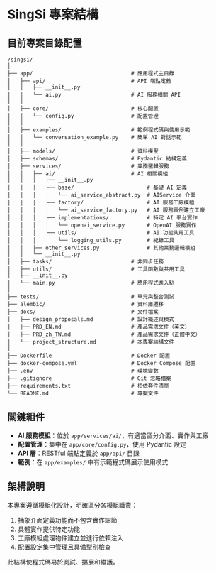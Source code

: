 # SingSi 專案結構

## 目前專案目錄配置

```
/singsi/
│
├── app/                               # 應用程式主目錄
│   ├── api/                           # API 端點定義
│   │   ├── __init__.py
│   │   └── ai.py                      # AI 服務相關 API
│   │
│   ├── core/                          # 核心配置
│   │   └── config.py                  # 配置管理
│   │
│   ├── examples/                      # 範例程式碼與使用示範
│   │   └── conversation_example.py    # 簡單 AI 對話示範
│   │
│   ├── models/                        # 資料模型
│   ├── schemas/                       # Pydantic 結構定義
│   ├── services/                      # 業務邏輯服務
│   │   ├── ai/                        # AI 相關模組
│   │   │   ├── __init__.py
│   │   │   ├── base/                       # 基礎 AI 定義
│   │   │   │   └── ai_service_abstract.py  # AIService 介面
│   │   │   ├── factory/                    # AI 服務工廠模組
│   │   │   │   └── ai_service_factory.py   # AI 服務實例建立工廠
│   │   │   ├── implementations/            # 特定 AI 平台實作
│   │   │   │   └── openai_service.py       # OpenAI 服務實作
│   │   │   └── utils/                      # AI 功能共用工具
│   │   │       └── logging_utils.py        # 紀錄工具
│   │   ├── other_services.py               # 其他業務邏輯模組
│   │   └── __init__.py
│   ├── tasks/                         # 非同步任務
│   ├── utils/                         # 工具函數與共用工具
│   ├── __init__.py
│   └── main.py                        # 應用程式進入點
│
├── tests/                             # 單元與整合測試
├── alembic/                           # 資料庫遷移
├── docs/                              # 文件檔案
│   ├── design_proposals.md            # 設計概述與模式
│   ├── PRD_EN.md                      # 產品需求文件（英文）
│   ├── PRD_zh_TW.md                   # 產品需求文件（正體中文）
│   └── project_structure.md           # 本專案結構文件
│
├── Dockerfile                         # Docker 配置
├── docker-compose.yml                 # Docker Compose 配置
├── .env                               # 環境變數
├── .gitignore                         # Git 忽略檔案
├── requirements.txt                   # 相依套件清單
└── README.md                          # 專案文件
```

## 關鍵組件

- **AI 服務模組**：位於 `app/services/ai/`，有適當區分介面、實作與工廠
- **配置管理**：集中在 `app/core/config.py`，使用 Pydantic 設定
- **API 層**：RESTful 端點定義於 `app/api/` 目錄
- **範例**：在 `app/examples/` 中有示範程式碼展示使用模式

## 架構說明

本專案遵循模組化設計，明確區分各模組職責：

1. 抽象介面定義功能而不包含實作細節
2. 具體實作提供特定功能
3. 工廠模組處理物件建立並進行依賴注入
4. 配置設定集中管理且具備型別檢查

此結構使程式碼易於測試、擴展和維護。
